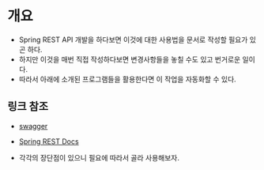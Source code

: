 # 개요 
- Spring REST API 개발을 하다보면 이것에 대한 사용법을 문서로 작성할 필요가 있곤 하다. 
- 하지만 이것을 매번 직접 작성하다보면 변경사항들을 놓칠 수도 있고 번거로운 일이다. 
- 따라서 아래에 소개된 프로그램들을 활용한다면 이 작업을 자동화할 수 있다. 

## 링크 참조 
- [swagger](https://yookeun.github.io/java/2017/02/26/java-swagger/)
- [Spring REST Docs](https://tecoble.techcourse.co.kr/post/2020-08-18-spring-rest-docs/)

- 각각의 장단점이 있으니 필요에 따라서 골라 사용해보자. 
